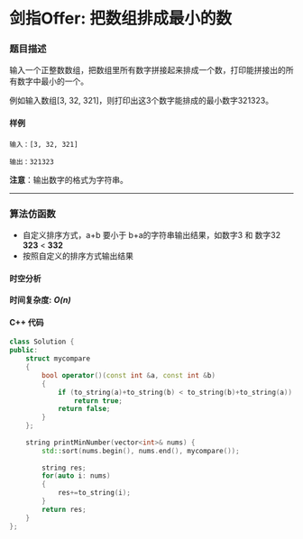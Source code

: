 # 剑指Offer: 把数组排成最小的数 

### 题目描述

输入一个正整数数组，把数组里所有数字拼接起来排成一个数，打印能拼接出的所有数字中最小的一个。

例如输入数组[3, 32, 321]，则打印出这3个数字能排成的最小数字321323。

#### 样例

```
输入：[3, 32, 321]

输出：321323
```

**注意**：输出数字的格式为字符串。

----------

### 算法仿函数

- 自定义排序方式，a+b 要小于 b+a的字符串输出结果，如数字3 和 数字32  **323** < **332**
- 按照自定义的排序方式输出结果

#### 时空分析
 **时间复杂度:**  ***O(n)***

#### C++ 代码

```cpp
class Solution {
public:
    struct mycompare
    {
        bool operator()(const int &a, const int &b)
        {
            if (to_string(a)+to_string(b) < to_string(b)+to_string(a))
                return true;
            return false;
        }
    };
 
    string printMinNumber(vector<int>& nums) {
        std::sort(nums.begin(), nums.end(), mycompare());
        
        string res;
        for(auto i: nums)
        {
            res+=to_string(i);
        }
        return res;
    }
};
```

